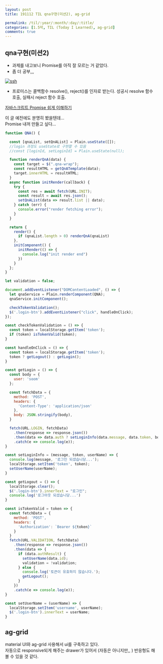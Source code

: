 ```yaml
---
layout: post
title: 191112 TIL qna구현(미션2), ag-grid

permalink: /til/:year/:month/:day/:title/
categories: [1.5막, TIL (Today I Learned), ag-grid]
comments: true
---
```


## qna구현(미션2)

- 과제를 내고보니 Promise를 아직 잘 모르는 거 같았다. 
- 좀 더 공부,,,

[![ssh](https://img.youtube.com/vi/DHvZLI7Db8E/0.jpg)](https://www.youtube.com/watch?v=DHvZLI7Db8E)

- 프로미스는 콜백함수 resolve(), reject()를 인자로 받는다. 성공시 resolve 함수 호출, 실패시 reject 함수 호출. 

[자바스크립트 Promise 쉽게 이해하기](https://joshua1988.github.io/web-development/javascript/promise-for-beginners/)

이 글 예전에도 분명히 봤을텐데...  
Promise 내꺼 만들고 싶다...   

```js
function QNA() {

  const [qnaList, setQnAList] = Plain.useState([]);
  //login 과정도 useState로 구현할 수 있음
  //const [loginId, setLoginId] = Plain.useState(null);

  function renderQnA(data) {
    const target = $(".qna-wrap");
    const resultHTML = getQnATemplate(data);
    target.innerHTML = resultHTML;
  }
  async function initRender(callback) {
    try {
      const res = await fetch(URL.INIT);
      const result = await res.json();
      setQnAList(data => result.list || data);
    } catch (err) {
      console.error("render fetching error");
    }
  }

  return {
    render() {
      if (qnaList.length > 0) renderQnA(qnaList)
    },
    initComponent() {
      initRender(() => {
        console.log("init render end")
      })
    }
  };
}

let validation = false;

document.addEventListener("DOMContentLoaded", () => {
  let qnaService = Plain.renderComponent(QNA);
  qnaService.initComponent();

  checkTokenValidation();
  $('.login-btn').addEventListener("click", handleOnClick);
});

const checkTokenValidation = () => {
  const token = localStorage.getItem('token');
  if (token) isTokenValid(token);
}

const handleOnClick = () => {
  const token = localStorage.getItem('token');
  token ? getLogout() : getLogin();
}

const getLogin = () => {
  const body = {
    user: 'soom'
  };

  const fetchData = {
    method: 'POST',
    headers: {
      'Content-Type': 'application/json'
    },
    body: JSON.stringify(body),
  }

  fetch(URL.LOGIN, fetchData)
    .then(response => response.json())
    .then(data => data.auth ? setLoginInfo(data.message, data.token, body.user) : console.log('login: error'))
    .catch(e => console.log(e));
}

const setLoginInfo = (message, token, userName) => {
  console.log(message, '로그인 되셨습니당...');
  localStorage.setItem('token', token);
  setUserName(userName);
}

const getLogout = () => {
  localStorage.clear();
  $('.login-btn').innerText = "로그인";
  console.log('로그아웃 되셨습니당...')
}

const isTokenValid = token => {
  const fetchData = {
    method: 'POST',
    headers: {
      'Authorization': `Bearer ${token}`
    }
  }
  fetch(URL.VALIDATION, fetchData)
    .then(response => response.json())
    .then(data => {
      if (data.authResult) {
        setUserName(data.id);
        validation = !validation;
      } else {
        console.log('토큰이 유효하지 않습니다.');
        getLogout();
      }
    })
    .catch(e => console.log(e));
}

const setUserName = (userName) => {
  localStorage.setItem('username', userName);
  $('.login-btn').innerText = userName;
}
```



## ag-grid

material UI와 ag-grid 사용해서 ui를 구축하고 있다.  
자동으로 responsive되게 해주는 drawer가 있어서 (자동은 아니지만,, ) 반응형도 해볼 수 있을 것 같다. 
